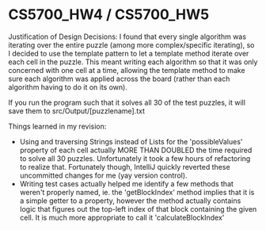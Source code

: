 # CS5700_HW4 / CS5700_HW5



Justification of Design Decisions:
I found that every single algorithm was iterating over the entire puzzle (among more complex/specific iterating), so
I decided to use the template pattern to let a template method iterate over each cell in the puzzle.  This meant writing
each algorithm so that it was only concerned with one cell at a time, allowing the template method to make sure each
algorithm was applied across the board (rather than each algorithm having to do it on its own).



If you run the program such that it solves all 30 of the test puzzles, it will save them to src/Output/[puzzlename].txt



Things learned in my revision:
- Using and traversing Strings instead of Lists for the 'possibleValues' property of each cell actually MORE THAN DOUBLED the time required to solve all 30
puzzles.  Unfortunately it took a few hours of refactoring to realize that.  Fortunately though, IntelliJ quickly reverted these uncommitted changes for me
(yay version control).
- Writing test cases actually helped me identify a few methods that weren't properly named, ie. the 'getBlockIndex' method implies that it is a simple
getter to a property, however the method actually contains logic that figures out the top-left index of that block containing the given cell.  It is much
more appropriate to call it 'calculateBlockIndex'